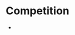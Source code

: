 # Competition

- [](https://towardsdatascience.com/designing-a-data-science-competition-is-an-excellent-way-to-learn-69e6fd582702)
